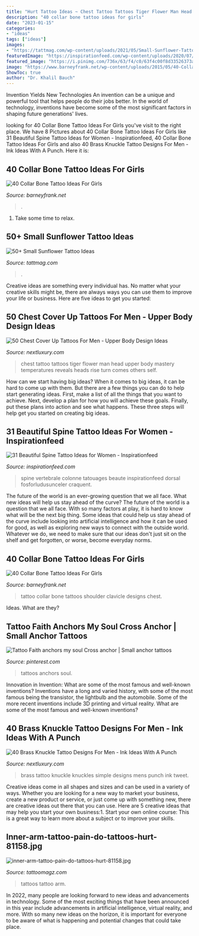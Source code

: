 ```yaml
---
title: "Hurt Tattoo Ideas ~ Chest Tattoo Tattoos Tiger Flower Man Head Upper Body Mastery Temperatures Reveals Heads Rise Turn Comes Others Self"
description: "40 collar bone tattoo ideas for girls"
date: "2023-01-15"
categories:
- "ideas"
tags: ["ideas"]
images:
- "https://tattmag.com/wp-content/uploads/2021/05/Small-Sunflower-Tattoo-on-Wrist-5.jpg"
featuredImage: "https://inspirationfeed.com/wp-content/uploads/2020/07/spine-tattoo-28.jpg"
featured_image: "https://i.pinimg.com/736x/63/f4/c0/63f4c00f8d33526373a5a974a3a9f334--faith-anchors.jpg"
image: "https://www.barneyfrank.net/wp-content/uploads/2015/05/40-Collar-Bone-Tattoo-Ideas-For-Girls-8.jpg"
ShowToc: true
author: "Dr. Khalil Bauch"
---
```



Invention Yields New Technologies
An invention can be a unique and powerful tool that helps people do their jobs better. In the world of technology, inventions have become some of the most significant factors in shaping future generations' lives.

	

		
looking for 40 Collar Bone Tattoo Ideas For Girls you've visit to the right place. We have 8 Pictures about 40 Collar Bone Tattoo Ideas For Girls like 31 Beautiful Spine Tattoo Ideas for Women - Inspirationfeed, 40 Collar Bone Tattoo Ideas For Girls and also 40 Brass Knuckle Tattoo Designs For Men - Ink Ideas With A Punch. Here it is:
		
    
## 40 Collar Bone Tattoo Ideas For Girls

<img loading=lazy src="https://www.barneyfrank.net/wp-content/uploads/2015/05/40-Collar-Bone-Tattoo-Ideas-For-Girls-8.jpg" onerror="this.onerror=null;this.src='https://tse1.mm.bing.net/th?id=OIP.0xw2de2OfjwvOTaYu4oNpgHaHa&amp;pid=15.1';" alt="40 Collar Bone Tattoo Ideas For Girls">

_Source: barneyfrank.net_

>. 

	

1. Take some time to relax.

    
## 50+ Small Sunflower Tattoo Ideas

<img loading=lazy src="https://tattmag.com/wp-content/uploads/2021/05/Small-Sunflower-Tattoo-on-Wrist-5.jpg" onerror="this.onerror=null;this.src='https://tse1.mm.bing.net/th?id=OIP.L5i8bzONPNVWMQ3XARNzKAHaMs&amp;pid=15.1';" alt="50+ Small Sunflower Tattoo Ideas">

_Source: tattmag.com_

>. 

	

Creative ideas are something every individual has. No matter what your creative skills might be, there are always ways you can use them to improve your life or business. Here are five ideas to get you started: 

    
## 50 Chest Cover Up Tattoos For Men - Upper Body Design Ideas

<img loading=lazy src="http://nextluxury.com/wp-content/uploads/cover-up-guys-black-ink-tiger-head-and-flower-tattoo-on-chest.jpg" onerror="this.onerror=null;this.src='https://tse2.mm.bing.net/th?id=OIP.qJaSwnzOQIKBa4YWnOUMpAHaGa&amp;pid=15.1';" alt="50 Chest Cover Up Tattoos For Men - Upper Body Design Ideas">

_Source: nextluxury.com_

>chest tattoo tattoos tiger flower man head upper body mastery temperatures reveals heads rise turn comes others self. 

	

How can we start having big ideas?
When it comes to big ideas, it can be hard to come up with them. But there are a few things you can do to help start generating ideas. First, make a list of all the things that you want to achieve. Next, develop a plan for how you will achieve these goals. Finally, put these plans into action and see what happens. These three steps will help get you started on creating big ideas.

    
## 31 Beautiful Spine Tattoo Ideas For Women - Inspirationfeed

<img loading=lazy src="https://inspirationfeed.com/wp-content/uploads/2020/07/spine-tattoo-28.jpg" onerror="this.onerror=null;this.src='https://tse2.mm.bing.net/th?id=OIP.UPryUsO79FteLjhZHVPVtQHaJ4&amp;pid=15.1';" alt="31 Beautiful Spine Tattoo Ideas for Women - Inspirationfeed">

_Source: inspirationfeed.com_

>spine vertebrale colonne tatouages beaute inspirationfeed dorsal fosforludusunceler craquent. 

	

The future of the world is an ever-growing question that we all face. What new ideas will help us stay ahead of the curve?
The future of the world is a question that we all face. With so many factors at play, it is hard to know what will be the next big thing. Some ideas that could help us stay ahead of the curve include looking into artificial intelligence and how it can be used for good, as well as exploring new ways to connect with the outside world. Whatever we do, we need to make sure that our ideas don't just sit on the shelf and get forgotten, or worse, become everyday norms.

    
## 40 Collar Bone Tattoo Ideas For Girls

<img loading=lazy src="http://www.barneyfrank.net/wp-content/uploads/2015/05/40-Collar-Bone-Tattoo-Ideas-For-Girls-6.jpg" onerror="this.onerror=null;this.src='https://tse2.mm.bing.net/th?id=OIP.Ne1opKO0jlSnq5xdJDHswAHaFj&amp;pid=15.1';" alt="40 Collar Bone Tattoo Ideas For Girls">

_Source: barneyfrank.net_

>tattoo collar bone tattoos shoulder clavicle designs chest. 

	

Ideas. What are they?

    
## Tattoo Faith Anchors My Soul Cross Anchor | Small Anchor Tattoos

<img loading=lazy src="https://i.pinimg.com/736x/63/f4/c0/63f4c00f8d33526373a5a974a3a9f334--faith-anchors.jpg" onerror="this.onerror=null;this.src='https://tse3.mm.bing.net/th?id=OIP.K5sDe1xSLX1hQQckvoKdjQHaHa&amp;pid=15.1';" alt="Tattoo Faith anchors my soul Cross anchor | Small anchor tattoos">

_Source: pinterest.com_

>tattoos anchors soul. 

	

Innovation in Invention: What are some of the most famous and well-known inventions?
Inventions have a long and varied history, with some of the most famous being the transistor, the lightbulb and the automobile. Some of the more recent inventions include 3D printing and virtual reality. What are some of the most famous and well-known inventions?

    
## 40 Brass Knuckle Tattoo Designs For Men - Ink Ideas With A Punch

<img loading=lazy src="http://nextluxury.com/wp-content/uploads/upper-back-brass-knuckles-simple-mens-tattoo-ideas.jpg" onerror="this.onerror=null;this.src='https://tse1.mm.bing.net/th?id=OIP.PlRvkBU5Y7beZ9Fa4OrJKAHaHa&amp;pid=15.1';" alt="40 Brass Knuckle Tattoo Designs For Men - Ink Ideas With A Punch">

_Source: nextluxury.com_

>brass tattoo knuckle knuckles simple designs mens punch ink tweet. 

	

Creative ideas come in all shapes and sizes and can be used in a variety of ways. Whether you are looking for a new way to market your business, create a new product or service, or just come up with something new, there are creative ideas out there that you can use. Here are 5 creative ideas that may help you start your own business:1. Start your own online course: This is a great way to learn more about a subject or to improve your skills.

    
## Inner-arm-tattoo-pain-do-tattoos-hurt-81158.jpg

<img loading=lazy src="http://tattoomagz.com/wp-content/uploads/inner-arm-tattoo-pain-do-tattoos-hurt-81158.jpg" onerror="this.onerror=null;this.src='https://tse4.mm.bing.net/th?id=OIP.xmgIQNlFD5lTlkPCjplULAEsD_&amp;pid=15.1';" alt="inner-arm-tattoo-pain-do-tattoos-hurt-81158.jpg">

_Source: tattoomagz.com_

>tattoos tattoo arm. 

	

In 2022, many people are looking forward to new ideas and advancements in technology. Some of the most exciting things that have been announced in this year include advancements in artificial intelligence, virtual reality, and more. With so many new ideas on the horizon, it is important for everyone to be aware of what is happening and potential changes that could take place.

